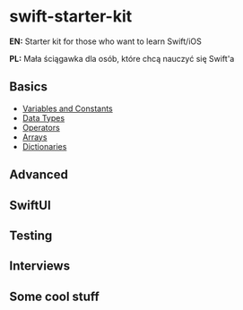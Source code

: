 # swift-starter-kit

**EN:** Starter kit for those who want to learn Swift/iOS

**PL:** Mała ściągawka dla osób, które chcą nauczyć się Swift'a

## Basics

* [Variables and Constants](https://github.com/P-Jag/swift-starter-kit-EN-PL/blob/main/Basics/Variables-and-Constans.md)
* [Data Types](https://github.com/P-Jag/swift-starter-kit-EN-PL/commit/615b87ed1cc94d968f651879c4cc5d13a4c8714b)
* [Operators](https://github.com/P-Jag/swift-starter-kit-EN-PL/blob/main/Basics/Operators.md) 
* [Arrays](https://github.com/P-Jag/swift-starter-kit-EN-PL/blob/main/Basics/Arrays.md)
* [Dictionaries](https://github.com/P-Jag/swift-starter-kit-EN-PL/blob/main/Basics/Dictionaries.md)

## Advanced

## SwiftUI

## Testing

## Interviews

## Some cool stuff
